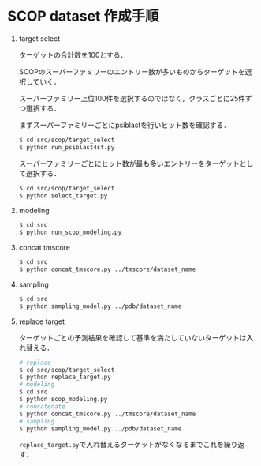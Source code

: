 # SCOP dataset 作成手順

1. target select

    ターゲットの合計数を100とする．

    SCOPのスーパーファミリーのエントリー数が多いものからターゲットを選択していく．

    スーパーファミリー上位100件を選択するのではなく，クラスごとに25件ずつ選択する．

    まずスーパーファミリーごとにpsiblastを行いヒット数を確認する．

    ```bash
    $ cd src/scop/target_select
    $ python run_psiblast4sf.py
    ```

    スーパーファミリーごとにヒット数が最も多いエントリーをターゲットとして選択する．

    ```bash
    $ cd src/scop/target_select
    $ python select_target.py
    ```

2. modeling

    ```bash
    $ cd src
    $ python run_scop_modeling.py
    ```

3. concat tmscore

    ```bash
    $ cd src
    $ python concat_tmscore.py ../tmscore/dataset_name
    ```
4. sampling

    ```bash
    $ cd src
    $ python sampling_model.py ../pdb/dataset_name
    ```

5. replace target

    ターゲットごとの予測結果を確認して基準を満たしていないターゲットは入れ替える．

    ```bash
    # replace
    $ cd src/scop/target_select
    $ python replace_target.py
    # modeling
    $ cd src
    $ python scop_modeling.py
    # concatenate
    $ python concat_tmscore.py ../tmscore/dataset_name
    # sampling
    $ python sampling_model.py ../pdb/dataset_name
    ```
    `replace_target.py`で入れ替えるターゲットがなくなるまでこれを繰り返す．
